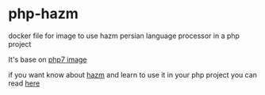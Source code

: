 # php-hazm
docker file for image to use hazm persian language processor  in a php project

It's base on [php7 image](https://github.com/Mehrdad-Dadkhah/php7)

if you want know about [hazm](https://github.com/sobhe/hazm) and learn to use it in your php project
you can read [here](https://github.com/Mehrdad-Dadkhah/php-persian-natural-language-processor)